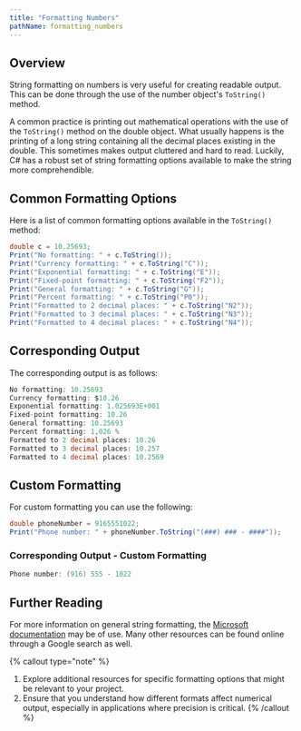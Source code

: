 ```yaml
---
title: "Formatting Numbers"
pathName: formatting_numbers
---
```


## Overview

String formatting on numbers is very useful for creating readable output. This can be done through the use of the number object's `ToString()` method.

A common practice is printing out mathematical operations with the use of the `ToString()` method on the double object. What usually happens is the printing of a long string containing all the decimal places existing in the double. This sometimes makes output cluttered and hard to read. Luckily, C# has a robust set of string formatting options available to make the string more comprehendible.

## Common Formatting Options

Here is a list of common formatting options available in the `ToString()` method:

```csharp
double c = 10.25693;
Print("No formatting: " + c.ToString());
Print("Currency formatting: " + c.ToString("C"));
Print("Exponential formatting: " + c.ToString("E"));
Print("Fixed-point formatting: " + c.ToString("F2"));
Print("General formatting: " + c.ToString("G"));
Print("Percent formatting: " + c.ToString("P0"));
Print("Formatted to 2 decimal places: " + c.ToString("N2"));
Print("Formatted to 3 decimal places: " + c.ToString("N3"));
Print("Formatted to 4 decimal places: " + c.ToString("N4"));
```

## Corresponding Output

The corresponding output is as follows:

```csharp
No formatting: 10.25693
Currency formatting: $10.26
Exponential formatting: 1.025693E+001
Fixed-point formatting: 10.26
General formatting: 10.25693
Percent formatting: 1,026 %
Formatted to 2 decimal places: 10.26
Formatted to 3 decimal places: 10.257
Formatted to 4 decimal places: 10.2569
```

## Custom Formatting

For custom formatting you can use the following:

```csharp
double phoneNumber = 9165551022;
Print("Phone number: " + phoneNumber.ToString("(###) ### - ####"));
```

### Corresponding Output - Custom Formatting

```csharp
Phone number: (916) 555 - 1022
```

## Further Reading

For more information on general string formatting, the [Microsoft documentation](https://learn.microsoft.com/en-us/dotnet/standard/base-types/standard-numeric-format-strings) may be of use. Many other resources can be found online through a Google search as well.

{% callout type="note" %}

1. Explore additional resources for specific formatting options that might be relevant to your project.
2. Ensure that you understand how different formats affect numerical output, especially in applications where precision is critical.
{% /callout %}
